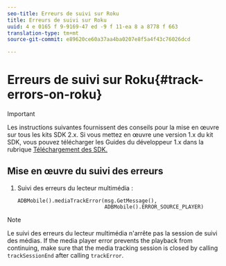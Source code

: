```yaml
---
seo-title: Erreurs de suivi sur Roku
title: Erreurs de suivi sur Roku
uuid: 4 e 0165 f 9-9169-47 ed -9 f 11-ea 8 a 8778 f 663
translation-type: tm+mt
source-git-commit: e89620ce60a37aa4ba0207e8f5a4f43c76026dcd

---
```



# Erreurs de suivi sur Roku{#track-errors-on-roku}

>[!IMPORTANT]
>
>Les instructions suivantes fournissent des conseils pour la mise en œuvre sur tous les kits SDK 2.x. Si vous mettez en œuvre une version 1.x du kit SDK, vous pouvez télécharger les Guides du développeur 1.x dans la rubrique [Téléchargement des SDK.](/help/sdk-implement/download-sdks.md)

## Mise en œuvre du suivi des erreurs

1. Suivi des erreurs du lecteur multimédia :

   ```
   ADBMobile().mediaTrackError(msg.GetMessage(), 
                               ADBMobile().ERROR_SOURCE_PLAYER)
   ```

>[!NOTE]
>
>Le suivi des erreurs du lecteur multimédia n'arrête pas la session de suivi des médias. If the media player error prevents the playback from continuing, make sure that the media tracking session is closed by calling `trackSessionEnd` after calling `trackError`.

